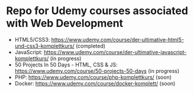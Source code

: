 # Repo for Udemy courses associated with Web Development

- HTML5/CSS3: https://www.udemy.com/course/der-ultimative-html5-und-css3-komplettkurs/ (completed)
- JavaScript: https://www.udemy.com/course/der-ultimative-javascript-komplettkurs/ (in progress)
- 50 Projects In 50 Days - HTML, CSS & JS: https://www.udemy.com/course/50-projects-50-days (in progress)
- PHP: https://www.udemy.com/course/php-komplettkurs/ (soon)
- Docker: https://www.udemy.com/course/docker-komplett/ (soon)
